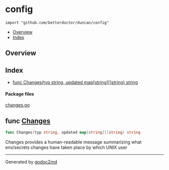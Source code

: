 

# config
`import "github.com/betterdoctor/duncan/config"`

* [Overview](#pkg-overview)
* [Index](#pkg-index)

## <a name="pkg-overview">Overview</a>



## <a name="pkg-index">Index</a>
* [func Changes(typ string, updated map[string][]string) string](#Changes)


#### <a name="pkg-files">Package files</a>
[changes.go](/src/github.com/betterdoctor/duncan/config/changes.go) 





## <a name="Changes">func</a> [Changes](/src/target/changes.go?s=167:227#L1)
``` go
func Changes(typ string, updated map[string][]string) string
```
Changes provides a human-readable message summarizing what env/secrets
changes have taken place by which UNIX user








- - -
Generated by [godoc2md](http://godoc.org/github.com/davecheney/godoc2md)
